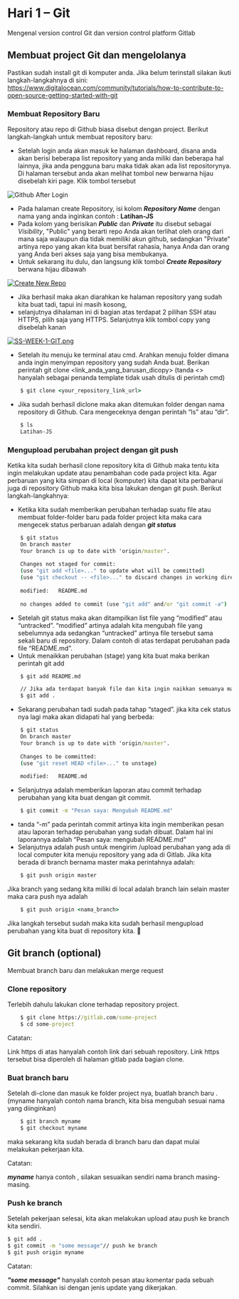 # __Hari 1 – Git__
Mengenal version control Git dan version control platform Gitlab

## __Membuat project Git dan mengelolanya__
Pastikan sudah install git di komputer anda. Jika belum terinstall silakan ikuti langkah-langkahnya di sini: https://www.digitalocean.com/community/tutorials/how-to-contribute-to-open-source-getting-started-with-git

### __Membuat Repository Baru__
Repository atau repo di Github biasa disebut dengan project. Berikut langkah-langkah untuk membuat repository baru:

- Setelah login anda akan masuk ke halaman dashboard, disana anda akan berisi beberapa list repository yang anda miliki dan beberapa hal lainnya, jika anda pengguna baru maka tidak akan ada list repositorynya. Di halaman tersebut anda akan melihat tombol new berwarna hijau disebelah kiri page. Klik tombol tersebut

![Github After Login](https://i.postimg.cc/RZ9f4KsV/Screen-Shot-2021-01-02-at-10-24-52.png)
[](https://postimg.cc/ykQWTgCw)

- Pada halaman create Repository, isi kolom *__Repository Name__* dengan nama yang anda inginkan contoh : __Latihan-JS__
- Pada kolom yang berisikan *__Public__* dan *__Private__* itu disebut sebagai *Visibility*, "Public" yang berarti repo Anda akan terlihat oleh orang dari mana saja walaupun dia tidak memiliki akun github, sedangkan "Private" artinya repo yang akan kita buat bersifat rahasia, hanya Anda dan orang yang Anda beri akses saja yang bisa membukanya.
- Untuk sekarang itu dulu, dan langsung klik tombol *__Create Repository__*  berwana hijau dibawah


[![Create New Repo](https://i.postimg.cc/nc1rK52p/Screen-Shot-2021-01-02-at-10-39-49.png)](https://postimg.cc/GHHbdX65)

- Jika berhasil maka akan diarahkan ke halaman repository yang sudah kita buat tadi, tapui ini masih kosong,
- selanjutnya dihalaman ini di bagian atas terdapat 2 pilihan SSH atau HTTPS, pilih saja yang HTTPS. Selanjutnya klik tombol copy yang disebelah kanan

[![SS-WEEK-1-GIT.png](https://i.postimg.cc/D0jDn7F7/SS-WEEK-1-GIT.png)](https://postimg.cc/zHhpkZVQ)

- Setelah itu menuju ke terminal atau cmd. Arahkan menuju folder dimana anda ingin menyimpan repository yang sudah Anda buat. Berikan perintah git clone <link_anda_yang_barusan_dicopy> (tanda <> hanyalah sebagai penanda template tidak usah ditulis di perintah cmd)

```cmd
    $ git clone <your_repository_link_url>
```

- Jika sudah berhasil diclone maka akan ditemukan folder dengan nama repository di Github. Cara mengeceknya dengan perintah “ls” atau “dir”.

```cmd
    $ ls
    Latihan-JS
```

### __Mengupload perubahan project dengan git push__
Ketika kita sudah berhasil clone repository kita di Github maka tentu kita ingin melakukan update atau penambahan code pada project kita. Agar perbaruan yang kita simpan di local (komputer) kita dapat kita perbaharui juga di repository Github maka kita bisa lakukan dengan git push. Berikut langkah-langkahnya:

- Ketika kita sudah memberikan perubahan terhadap suatu file atau membuat folder-folder baru pada folder project kita maka cara mengecek status perbaruan adalah dengan *__git status__*

```cmd
    $ git status
    On branch master
    Your branch is up to date with 'origin/master'.
    
    Changes not staged for commit:
    (use "git add <file>..." to update what will be committed)
    (use "git checkout -- <file>..." to discard changes in working directory)
    
    modified:   README.md
    
    no changes added to commit (use "git add" and/or "git commit -a") 
```

- Setelah git status maka akan ditampilkan list file yang “modified” atau “untracked”. “modified” artinya adalah kita mengubah file yang sebelumnya ada sedangkan “untracked” artinya file tersebut sama sekali baru di repository. Dalam contoh di atas terdapat perubahan pada file “README.md”.
- Untuk menaikkan perubahan (stage) yang kita buat maka berikan perintah git add

```cmd
    $ git add README.md

    // Jika ada terdapat banyak file dan kita ingin naikkan semuanya maka perintahnya: 
    $ git add .  
```

- Sekarang perubahan tadi sudah pada tahap “staged”. jika kita cek status nya lagi maka akan didapati hal yang berbeda:

```cmd
    $ git status 
    On branch master
    Your branch is up to date with 'origin/master'.
    
    Changes to be committed:
    (use "git reset HEAD <file>..." to unstage)
    
    modified:   README.md 
```

- Selanjutnya adalah memberikan laporan atau commit terhadap perubahan yang kita buat dengan git commit.

```cmd
    $ git commit -m "Pesan saya: Mengubah README.md"
```

- tanda “-m” pada perintah commit artinya kita ingin memberikan pesan atau laporan terhadap perubahan yang sudah dibuat. Dalam hal ini laporannya adalah “Pesan saya: mengubah README.md”
- Selanjutnya adalah push untuk mengirim /upload perubahan yang ada di local computer kita menuju repository yang ada di Gitlab. Jika kita berada di branch bernama master maka perintahnya adalah:

```cmd
    $ git push origin master 
```

Jika branch yang sedang kita miliki di local adalah branch lain selain master maka cara push nya adalah

```cmd
    $ git push origin <nama_branch>
```

Jika langkah tersebut sudah maka kita sudah berhasil mengupload perubahan yang kita buat di repository kita. 🥂

## __Git branch (optional)__
Membuat branch baru dan melakukan merge request

### __Clone repository__
Terlebih dahulu lakukan clone terhadap repository project.

```cmd
    $ git clone https://gitlab.com/some-project 
    $ cd some-project
```

Catatan: 

Link https di atas hanyalah contoh link dari sebuah repository. Link https tersebut bisa diperoleh di halaman gitlab pada bagian clone.

### __Buat branch baru__
Setelah di-clone dan masuk ke folder project nya, buatlah branch baru . (myname hanyalah contoh nama branch, kita bisa mengubah sesuai nama yang diinginkan)

```cmd
    $ git branch myname
    $ git checkout myname 
```

maka sekarang kita sudah berada di branch baru dan dapat mulai melakukan pekerjaan kita.

Catatan:

*__myname__* hanya contoh , silakan sesuaikan sendiri nama branch masing-masing.

### __Push ke branch__
Setelah pekerjaan selesai, kita akan melakukan upload atau push ke branch kita sendiri.

```cmd
$ git add . 
$ git commit -m "some message"// push ke branch 
$ git push origin myname
```

Catatan:

*__"some message"__* hanyalah contoh pesan atau komentar pada sebuah commit. Silahkan isi dengan jenis update yang dikerjakan.


